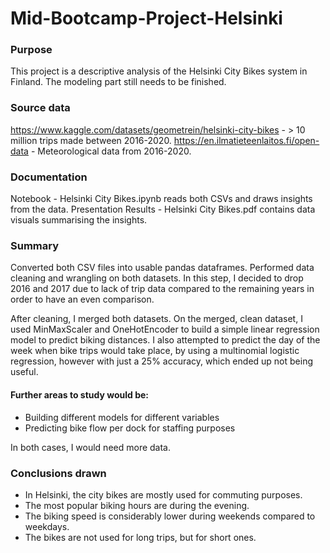 # Mid-Bootcamp-Project-Helsinki
### Purpose
This project is a descriptive analysis of the Helsinki City Bikes system in Finland.
The modeling part still needs to be finished.

### Source data
https://www.kaggle.com/datasets/geometrein/helsinki-city-bikes - > 10 million trips made between 2016-2020.
https://en.ilmatieteenlaitos.fi/open-data  - Meteorological data from 2016-2020.

### Documentation
Notebook - Helsinki City Bikes.ipynb reads both CSVs and draws insights from the data.
Presentation Results - Helsinki City Bikes.pdf contains data visuals summarising the insights.

### Summary
Converted both CSV files into usable pandas dataframes.
Performed data cleaning and wrangling on both datasets. In this step, I decided to drop 2016 and 2017 due to lack of trip data compared to the remaining years in order to have an even comparison.

After cleaning, I merged both datasets. On the merged, clean dataset, I used MinMaxScaler and OneHotEncoder to build a simple linear regression model to predict biking distances.
I also attempted to predict the day of the week when bike trips would take place, by using a multinomial logistic regression, however with just a 25% accuracy, which ended up not being useful.

#### Further areas to study would be:
- Building different models for different variables
- Predicting bike flow per dock for staffing purposes
  
In both cases, I would need more data.

### Conclusions drawn
- In Helsinki, the city bikes are mostly used for commuting purposes.
- The most popular biking hours are during the evening.
- The biking speed is considerably lower during weekends compared to weekdays.
- The bikes are not used for long trips, but for short ones.

